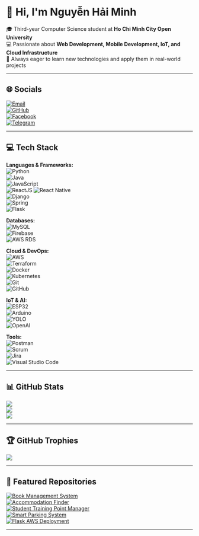 # 👋 Hi, I'm Nguyễn Hải Minh  

🎓 Third-year Computer Science student at **Ho Chi Minh City Open University**  
💻 Passionate about **Web Development, Mobile Development, IoT, and Cloud Infrastructure**  
🌱 Always eager to learn new technologies and apply them in real-world projects  

---

## 🌐 Socials  
[![Email](https://img.shields.io/badge/Email-%23EA4335.svg?logo=gmail&logoColor=white)](mailto:minhhlt2k4@gmail.com)  
[![GitHub](https://img.shields.io/badge/GitHub-%2312100E.svg?logo=github&logoColor=white)](https://github.com/haiminh287)  
[![Facebook](https://img.shields.io/badge/Facebook-%231877F2.svg?logo=facebook&logoColor=white)](https://www.facebook.com/haiminhht2k4)  
[![Telegram](https://img.shields.io/badge/Instagram-%23E4405F.svg?logo=instagram&logoColor=white)](https://t.me/Applehm)  

---

## 💻 Tech Stack  

**Languages & Frameworks:**  
![Python](https://img.shields.io/badge/Python-%233776AB.svg?logo=python&logoColor=white)  
![Java](https://img.shields.io/badge/Java-%23ED8B00.svg?logo=java&logoColor=white)  
![JavaScript](https://img.shields.io/badge/JavaScript-%23323330.svg?logo=javascript&logoColor=%23F7DF1E)  
![ReactJS](https://img.shields.io/badge/ReactJS-%2320232a.svg?logo=react&logoColor=%2361DAFB)
![React Native](https://img.shields.io/badge/React_Native-%2320232a.svg?logo=react&logoColor=%2361DAFB)  
![Django](https://img.shields.io/badge/Django-%23092E20.svg?logo=django&logoColor=white)  
![Spring](https://img.shields.io/badge/Spring-%236DB33F.svg?logo=spring&logoColor=white)  
![Flask](https://img.shields.io/badge/Flask-%23000.svg?logo=flask&logoColor=white)  

**Databases:**  
![MySQL](https://img.shields.io/badge/MySQL-%2300f.svg?logo=mysql&logoColor=white)  
![Firebase](https://img.shields.io/badge/Firebase-%23039BE5.svg?logo=firebase)  
![AWS RDS](https://img.shields.io/badge/AWS%20RDS-%23FF9900.svg?logo=amazon-aws&logoColor=white)  

**Cloud & DevOps:**  
![AWS](https://img.shields.io/badge/AWS-%23FF9900.svg?logo=amazon-aws&logoColor=white)  
![Terraform](https://img.shields.io/badge/Terraform-%235835CC.svg?logo=terraform&logoColor=white)  
![Docker](https://img.shields.io/badge/Docker-%230db7ed.svg?logo=docker&logoColor=white)  
![Kubernetes](https://img.shields.io/badge/Kubernetes-%23326ce5.svg?logo=kubernetes&logoColor=white)  
![Git](https://img.shields.io/badge/Git-%23F05033.svg?logo=git&logoColor=white)  
![GitHub](https://img.shields.io/badge/GitHub-%2312100E.svg?logo=github&logoColor=white)  

**IoT & AI:**  
![ESP32](https://img.shields.io/badge/ESP32-%230A0A0A.svg?logo=espressif&logoColor=white)  
![Arduino](https://img.shields.io/badge/Arduino-%2300979D.svg?logo=arduino&logoColor=white)  
![YOLO](https://img.shields.io/badge/YOLO-AI-blueviolet)  
![OpenAI](https://img.shields.io/badge/OpenAI-%23412991.svg?logo=openai&logoColor=white)  

**Tools:**   
![Postman](https://img.shields.io/badge/Postman-%23FF6C37.svg?logo=postman&logoColor=white)  
![Scrum](https://img.shields.io/badge/Scrum-Agile-brightgreen)  
![Jira](https://img.shields.io/badge/Jira-%230A0FFF.svg?logo=jira&logoColor=white)  
![Visual Studio Code](https://img.shields.io/badge/VS%20Code-0078d7.svg?logo=visual-studio-code&logoColor=white)  

---

## 📊 GitHub Stats  

![](https://github-readme-stats.vercel.app/api?username=haiminh287&theme=tokyonight&hide_border=false&include_all_commits=false&count_private=false)  
![](https://github-readme-streak-stats.herokuapp.com/?user=haiminh287&theme=tokyonight&hide_border=false)  
![](https://github-readme-stats.vercel.app/api/top-langs/?username=haiminh287&theme=tokyonight&hide_border=false&layout=compact)  

---

## 🏆 GitHub Trophies  

![](https://github-profile-trophy.vercel.app/?username=haiminh287&theme=radical&no-frame=false&no-bg=false&margin-w=4)  

---

## 📂 Featured Repositories  

[![Book Management System](https://github-readme-stats.vercel.app/api/pin/?username=haiminh287&repo=ManagerBoookFinal&theme=tokyonight)](https://github.com/haiminh287/ManagerBoookFinal)  
[![Accommodation Finder](https://github-readme-stats.vercel.app/api/pin/?username=haiminh287&repo=AccommodationMain&theme=tokyonight)](https://github.com/haiminh287/AccommodationMain)  
[![Student Training Point Manager](https://github-readme-stats.vercel.app/api/pin/?username=TNieAccStudy&repo=EvaluationScoreManager&theme=tokyonight)](https://github.com/TNieAccStudy/EvaluationScoreManager)  
[![Smart Parking System](https://github-readme-stats.vercel.app/api/pin/?username=haiminh287&repo=smartparkinglot&theme=tokyonight)](https://github.com/haiminh287/smartparkinglot)  
[![Flask AWS Deployment](https://github-readme-stats.vercel.app/api/pin/?username=haiminh287&repo=DeployAppByCloudAWS&theme=tokyonight)](https://github.com/haiminh287/DeployAppByCloudAWS)  

---
